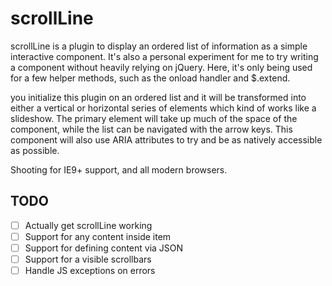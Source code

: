 # scrollLine

scrollLine is a plugin to display an ordered list of information as a simple interactive component. It's also a personal experiment for me to try writing a component without heavily relying on jQuery. Here, it's only being used for a few helper methods, such as the onload handler and $.extend.

you initialize this plugin on an ordered list and it will be transformed into either a vertical or horizontal series of elements which kind of works like a slideshow. The primary element will take up much of the space of the component, while the list can be navigated with the arrow keys. This component will also use ARIA attributes to try and be as natively accessible as possible.

Shooting for IE9+ support, and all modern browsers.

## TODO

- [ ] Actually get scrollLine working
- [ ] Support for any content inside item
- [ ] Support for defining content via JSON
- [ ] Support for a visible scrollbars
- [ ] Handle JS exceptions on errors
